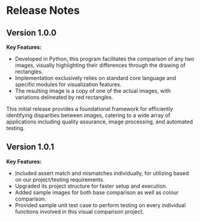 
# Release Notes
## Version 1.0.0
**Key Features:**
* Developed in Python, this program facilitates the comparison of any two images, visually highlighting their differences through the drawing of rectangles.
* Implementation exclusively relies on standard core language and specific modules for visualization features.
* The resulting image is a copy of one of the actual images, with variations delineated by red rectangles.

This initial release provides a foundational framework for efficiently identifying disparities between images, catering to a wide array of applications including quality assurance, image processing, and automated testing.

## Version 1.0.1
**Key Features:**
* Included assert match and mismatches individually, for utilizing based on our project/testing requirements.
* Upgraded its project structure for faster setup and execution.
* Added sample images for both base comparison as well as colour comparison.
* Provided sample unit test case to perform testing on every individual functions involved in this visual comparison project.

